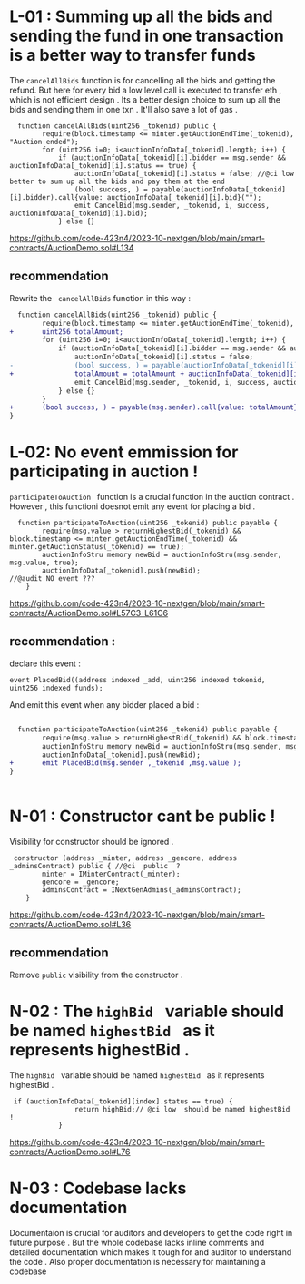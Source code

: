 
# L-01 :  Summing up all the bids and sending the fund in one transaction is a better way to transfer funds 
The `cancelAllBids` function is for cancelling all the bids and getting the refund. But here for every bid a low level call is executed to transfer eth ,  which is not efficient design . Its a better design choice to sum up all the bids and sending them in one txn .  It'll also save a lot of gas . 
```solidity 
  function cancelAllBids(uint256 _tokenid) public {
        require(block.timestamp <= minter.getAuctionEndTime(_tokenid), "Auction ended");
        for (uint256 i=0; i<auctionInfoData[_tokenid].length; i++) {
            if (auctionInfoData[_tokenid][i].bidder == msg.sender && auctionInfoData[_tokenid][i].status == true) {
                auctionInfoData[_tokenid][i].status = false; //@ci low  better to sum up all the bids and pay them at the end 
                (bool success, ) = payable(auctionInfoData[_tokenid][i].bidder).call{value: auctionInfoData[_tokenid][i].bid}("");
                emit CancelBid(msg.sender, _tokenid, i, success, auctionInfoData[_tokenid][i].bid);
            } else {}
```
https://github.com/code-423n4/2023-10-nextgen/blob/main/smart-contracts/AuctionDemo.sol#L134

## recommendation 
Rewrite the ` cancelAllBids` function in  this way : 
```diff
  function cancelAllBids(uint256 _tokenid) public {
        require(block.timestamp <= minter.getAuctionEndTime(_tokenid), "Auction ended");
+       uint256 totalAmount;
        for (uint256 i=0; i<auctionInfoData[_tokenid].length; i++) {
            if (auctionInfoData[_tokenid][i].bidder == msg.sender && auctionInfoData[_tokenid][i].status == true) {
                auctionInfoData[_tokenid][i].status = false; 
-               (bool success, ) = payable(auctionInfoData[_tokenid][i].bidder).call{value: auctionInfoData[_tokenid][i].bid}("");
+               totalAmount = totalAmount + auctionInfoData[_tokenid][i].bid ;
                emit CancelBid(msg.sender, _tokenid, i, success, auctionInfoData[_tokenid][i].bid);
            } else {}
        }
+       (bool success, ) = payable(msg.sender).call{value: totalAmount}("");
}
```
# L-02: No event emmission for participating in auction ! 
`participateToAuction ` function is a crucial function in the auction contract . However , this functioni doesnot emit any event for placing a bid . 
```solidity 
  function participateToAuction(uint256 _tokenid) public payable {
        require(msg.value > returnHighestBid(_tokenid) && block.timestamp <= minter.getAuctionEndTime(_tokenid) && minter.getAuctionStatus(_tokenid) == true);
        auctionInfoStru memory newBid = auctionInfoStru(msg.sender, msg.value, true);
        auctionInfoData[_tokenid].push(newBid);
//@audit NO event ??? 
    }
```
https://github.com/code-423n4/2023-10-nextgen/blob/main/smart-contracts/AuctionDemo.sol#L57C3-L61C6

## recommendation : 
declare this event : 
```solidity 
event PlacedBid((address indexed _add, uint256 indexed tokenid, uint256 indexed funds); 
```
And emit this event when any bidder placed a bid : 
```diff 

  function participateToAuction(uint256 _tokenid) public payable {
        require(msg.value > returnHighestBid(_tokenid) && block.timestamp <= minter.getAuctionEndTime(_tokenid) && minter.getAuctionStatus(_tokenid) == true);
        auctionInfoStru memory newBid = auctionInfoStru(msg.sender, msg.value, true);
        auctionInfoData[_tokenid].push(newBid);
+       emit PlacedBid(msg.sender ,_tokenid ,msg.value );  
}
    
```

# N-01 : Constructor cant be public ! 
Visibility for constructor should be  ignored  .
```solidity 
 constructor (address _minter, address _gencore, address _adminsContract) public { //@ci  public  ? 
        minter = IMinterContract(_minter);
        gencore = _gencore;
        adminsContract = INextGenAdmins(_adminsContract);
    }
```
https://github.com/code-423n4/2023-10-nextgen/blob/main/smart-contracts/AuctionDemo.sol#L36
## recommendation 
Remove `public` visibility  from the constructor . 

# N-02 : The `highBid ` variable should be named `highestBid ` as it represents highestBid . 
The `highBid ` variable should be named `highestBid ` as it represents highestBid . 
```solidity 
 if (auctionInfoData[_tokenid][index].status == true) { 
                return highBid;// @ci low  should be named highestBid ! 
            }
```
https://github.com/code-423n4/2023-10-nextgen/blob/main/smart-contracts/AuctionDemo.sol#L76


# N-03 :  Codebase lacks documentation  
Documentaion is crucial for auditors and developers to get the code right in future purpose . But the whole codebase lacks inline comments and detailed documentation which makes it tough for and auditor to understand the code .  Also  proper documentation is necessary for maintaining a codebase 



